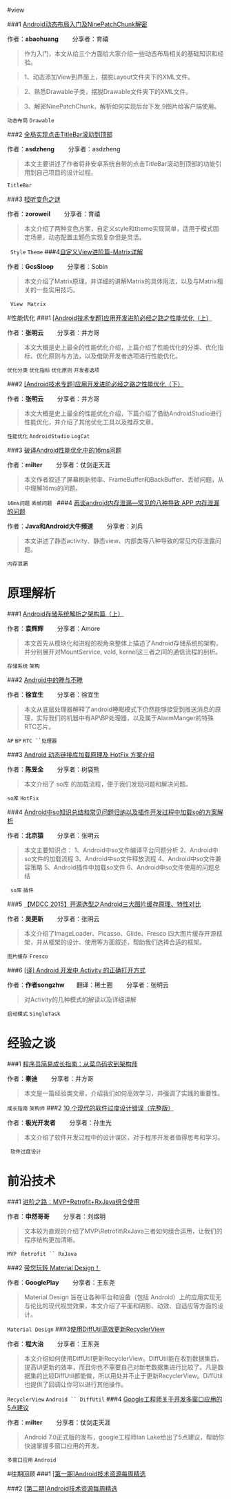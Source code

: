 #view

###1 [Android动态布局入门及NinePatchChunk解密](http://mp.weixin.qq.com/s?src=3&timestamp=1472257936&ver=1&signature=yqMXbcl6ZZweD*Yw6RUMqCsQbq4B21d0TsgRbHYlI5tUDVoojie3hxUtkF3dKAV4K4aaiziVP2XSX4BpTY3uDznLcxu8mSdMbd*2GYulDZxpVXfCaBGumy9HMok5jevaGoj7nHapMnmoHzZA47CZqsS6sj5EzjnPBOD*5MIYkQI=)

作者：**abaohuang** &emsp;&emsp;分享者：育禧

> 作为入门，本文从给三个方面给大家介绍一些动态布局相关的基础知识和经验。

>1、动态添加View到界面上，摆脱Layout文件夹下的XML文件。

>2、熟悉Drawable子类，摆脱Drawable文件夹下的XML文件。

>3、解密NinePatchChunk，解析如何实现后台下发.9图片给客户端使用。

` 动态布局 ` ` Drawable `


###2 [全局实现点击TitleBar滚动到顶部](http://www.jianshu.com/p/58f15150644d?utm_campaign=maleskine&utm_content=note&utm_medium=reader_share&utm_source=weixin&from=groupmessage&isappinstalled=0)

作者：**asdzheng** &emsp;&emsp;分享者：asdzheng

> 本文主要讲述了作者将非安卓系统自带的点击TitleBar滚动到顶部的功能引用到自己项目的设计过程。

`TitleBar `


###3 [轻听变色之谜](http://mp.weixin.qq.com/s?src=3&timestamp=1472262149&ver=1&signature=yqMXbcl6ZZweD*Yw6RUMqCsQbq4B21d0TsgRbHYlI5sXon51X1bdKPVeCsqDFJdu-uzP-1v8WUGCKi8kXzbKqNhaE3w3oJXW5cVDwOBKVR5Em0MCitFmKSduXqQN1NBbs8ae8qGKTbFZ4aNSO28MvZREakqL0KPGE5n1J6N-Y2I=)

作者：**zoroweil** &emsp;&emsp;分享者：育禧 

> 本文介绍了两种变色方案，自定义style和theme实现简单，适用于模式固定场景，动态配置主题色实现复杂但是灵活。

` Style` ` Theme `
###4[自定义View进阶篇-Matrix详解](http://blog.csdn.net/u013831257/article/details/52102081)

作者：**GcsSloop** &emsp;&emsp;分享者：Sobin

> 本文介绍了Matrix原理，并详细的讲解Matrix的具体用法，以及与Matrix相关的一些实用技巧。

` View` ` Matrix` 

#性能优化
###1 [[Android技术专题]应用开发进阶必经之路之性能优化（上）](http://mp.weixin.qq.com/s?src=3&timestamp=1472264640&ver=1&signature=wJWgCLHF4S27TcdvIpTjEzo7YIH1S55uxIO274Gu8QCoYNqr6VXobKa8yvb9ywJCkfOP9YhvKxes74RQTeVqCiFX2EfXzryNw0wh9jUFyvjp1-Z9zRb4jU5sKbf8RxfLEnYGZpE*WZWdP39AyiwialLLYoq5rWLxRaZMc6ipwu8=)

作者：**张明云** &emsp;&emsp;分享者：井方哥

> 本文大概是史上最全的性能优化介绍，上篇介绍了性能优化的分类、优化指标、优化原则与方法，以及借助开发者选项进行性能优化。

` 优化分类 ` ` 优化指标 ` ` 优化原则 ` ` 开发者选项 ` 

###2 [[Android技术专题]应用开发进阶必经之路之性能优化（下）](http://mp.weixin.qq.com/s?src=3&timestamp=1472264640&ver=1&signature=wJWgCLHF4S27TcdvIpTjEzo7YIH1S55uxIO274Gu8QCoYNqr6VXobKa8yvb9ywJCMiET-Pyde2QcM3eNaJAAXokpNjuIaPu*j-Kl8QYFDzJLl51j5Vp*mJztuCEAoMCUHzL8c-9EV0ib9YkSw0ttv2MCTpmn3AXsBPj5FeEU9f0=)

作者：**张明云** &emsp;&emsp;分享者：井方哥

> 本文大概是史上最全的性能优化介绍，下篇介绍了借助AndroidStudio进行性能优化，并介绍了其他优化工具以及推荐文章。

` 性能优化 ` ` AndroidStudio ` ` LogCat `

###3 [破译Android性能优化中的16ms问题](http://www.jianshu.com/p/a769a6028e51?utm_campaign=haruki&utm_content=note&utm_medium=reader_share&utm_source=weixin&from=groupmessage&isappinstalled=0)

作者：**milter** &emsp;&emsp;分享者：仗剑走天涯 

> 本文作者叙述了屏幕刷新频率、FrameBuffer和BackBuffer、丢帧问题，从中理解16ms的问题。

` 16ms问题 ` `丢帧问题 `
###4 [再谈android内存泄漏—常见的八种导致 APP 内存泄漏的问题](http://mp.weixin.qq.com/s?src=3&timestamp=1472261614&ver=1&signature=wBuHd3vJRQcPO*V*cm9SbvkUWpb0VqbVVnRV7RtQNeBfXX0f7mh0ZOi9sbYeQLD6HpycFiX7aOMTn1RQUpiPhOkzJJp6TXEMI3hjvcljL0tPrnh*1S7I5YhK3djyD*YrhNj6drvvQVAcMPGbA18mxmBQZEfIhxSbmBj1X1i9DCo=)

作者：**Java和Android大牛频道** &emsp;&emsp;分享者：刘兵 

> 本文讲述了静态activity、静态view、内部类等八种导致的常见内存泄露问题。

` 内存泄漏 ` `  `


# 原理解析
###1 [Android存储系统解析之架构篇（上）](http://mp.weixin.qq.com/s?src=3&timestamp=1472261553&ver=1&signature=XtrFZHDSugjrJd77R07HG6ETo2WxP*iqFgzTt-EOJ-N0Ju6cIckGUnC8hXG76Us6MPMsd0pYQMTl17FRiBfP12VTPczbvWOsNxf46yApecXP0xbyH4FFzd1Ebmg1U3ijZcfL6KXoFN94oa1Av4hlWU0rDISW5P6eIbqmN4WLDFA=)

作者：**袁辉辉** &emsp;&emsp;分享者：Amore

> 本文首先从模块化和进程的视角来整体上描述了Android存储系统的架构，并分别展开对MountService, vold, kernel这三者之间的通信流程的剖析。

` 存储系统 ` ` 架构 `

###2 [Android中的睡与不睡](http://mp.weixin.qq.com/s?src=3&timestamp=1472258731&ver=1&signature=1kehy2B7KvVrawDUyTFaC*aWBDzz1J1TKnH9N1HOsCjZtBh3NVkSdq*fuZUpDvbVYhWKpQi77UuYYX46fWlzwZlKy0Gp0EDBGzhFE7-y8Y9BqYVT9hOffXeYecJazMQHtn3pJvjgJXnq04ofgIYTnjc9F1JkMbAqWhA2yCF-KTE=)

作者：**徐宜生** &emsp;&emsp;分享者：徐宜生 

> 本文从底层处理器解释了android睡眠模式下仍然能够接受到推送消息的原理，实际我们的机器中有AP\BP处理器，以及属于AlarmManger的特殊RTC芯片。

` AP ` ` BP ` ` RTC ``处理器 `

###3 [Android 动态链接库加载原理及 HotFix 方案介绍](http://mp.weixin.qq.com/s?src=3&timestamp=1472260320&ver=1&signature=ijVkYCzzFwuuwlDsf4hfRll1X5DW7y4eM1GxWD4VlOOAcn4C1Sm3txNqebZG*CvWqxBMiCUkWaPslr7FfEpeEYDUdqKABx*4MnCqeOv9KYAByJgOB1xDyQ9MNt2e7S2PDuXWqC7vAbiI-BUfoAIl--pnnfU1oE4J9i0E7XXN5mU=)

作者：**陈昱全** &emsp;&emsp;分享者：树袋熊 

> 本文介绍了 so库 的加载流程，便于我们发现问题和解决问题。

 ` so库 ` ` HotFix `


###4 [Android中so知识总结和常见问题归纳以及插件开发过程中加载so的方案解析](http://note.youdao.com/noteshare?id=d936a12bfa84f4ff322a7a05c64f1ad4)

作者：**北京猿** &emsp;&emsp;分享者：张明云

> 本文主要知识点：
1、Android中so文件编译平台问题分析
2、Android中so文件的加载流程
3、Android中so文件释放流程
4、Android中so文件兼容策略
5、Android插件中加载so文件
6、Android中so文件使用的问题总结

` so库` ` 插件 `

###5 [【MDCC 2015】开源选型之Android三大图片缓存原理、特性对比](http://m.csdn.net/article/2015-10-21/2825984?from=groupmessage&isappinstalled=0)

作者：**吴更新** &emsp;&emsp;分享者：张明云

> 本文介绍了ImageLoader、Picasso、Glide、Fresco 四大图片缓存开源框架，并从框架的设计、使用等方面叙述，帮助我们选择合适的框架。

` 图片缓存 ` ` Fresco `

###6 [[译] Android 开发中 Activity 的正确打开方式](http://mp.weixin.qq.com/s?src=3&timestamp=1472263081&ver=1&signature=zHcdLvG8KP86LtDJMW3N8oYhs4t2h4G1kfhLGGzb60XG7OYnMWxPfRkdt345KeMyACEd6hPgZRfh20D4rNXCuN5uMSM0dNaWuRlaeDnL6vc1-H5kSL31U*w3MowhVPLctYM25fTSt5GlT4OHSPkPJrgrXVuOkS1Gra-aVIFbx2g=)

作者：**作者songzhw**&emsp;&emsp;翻译：稀土圈  &emsp;&emsp;分享者：张明云 

> 对Activity的几种模式的解读以及详细讲解

` 启动模式 ` ` SingleTask `

# 经验之谈
###1 [程序员简易成长指南：从菜鸟码农到架构师](http://mp.weixin.qq.com/s?src=3&timestamp=1472262206&ver=1&signature=wz0C0rOE4hyEHQTWtOplUTyZH1CHKoIewuP9cgQC2EFORYb1uNoGIQQ5RsLwlj3TLiQqlRM8HghMpFhnjGoCPiRf8J2OlzKU*iZSA3ScUFpPB0slugpk2yyD5Gzvuto1tqM07ys3uZ4P2EOTq1q662zmenAXLjruMf9m7Peq-Sc=)

作者：**秦迪** &emsp;&emsp;分享者：井方哥

> 本文是一篇经验类文章，介绍我们如何高效学习，并强调了实践的重要性。

` 成长指南 ` ` 架构师 `
###2 [10 个现代的软件过度设计错误（完整版）](http://mp.weixin.qq.com/s?src=3&timestamp=1472258012&ver=1&signature=velxujRwcJHfwqE9JsO*98y019aHHTLna2XPQCaBG2Eo4dIoxkoV0104ndgQEQe5OzDqLOunmq7UY*-c*YYjCV*CSusJ0TPYe4cj3rFoILXFDiqtLww2xzVDpNfzaQkH*zutOzWAA5pXCeDYnbm4rU4GhMx*QnA9-W56S1GmrQ4=)

作者：**极光开发者** &emsp;&emsp;分享者：孙生光

> 本文介绍了软件开发过程中的设计误区，对于程序开发者值得思考和学习。

` 软件过度设计`


# 前沿技术
###1 [进阶之路：MVP+Retrofit+RxJava组合使用](http://mp.weixin.qq.com/s?src=3&timestamp=1472259335&ver=1&signature=zR52bjDsQCSKP-ewe*PItW3c-OROqQEAAbeZ79d*dkJlZ0VRKKZYTDMV5kH-ooSGtBwsN00Go2XC2nGZiOr7v7mEBbeVpb-L*FGVFGahVKdB8REPNQce*YT1jH1MHcp29a0UJqpJGiJUltG8DKwBtS-2eEkNCJZSqaDoChlK*hs=)

作者：**申然哥哥** &emsp;&emsp;分享者：刘煜明 

> 文本较为直观的介绍了MVP\Retrofit\RxJava三者如何组合运用，让我们的程序结构更加清晰。

` MVP  ` ` Retrofit `` RxJava `


###2 [带您玩转 Material Design！](http://mp.weixin.qq.com/s?src=3&timestamp=1472264489&ver=1&signature=2B3Ge09IdlxkRsHPWyyYM20C4bxcDexfAf0K4zhJz0EqTYV5TCz7wN90BLBNnUcbFmsh2Qx0u3GCImw1zXNBDxwFgJnghP-NIGfIjIADKbn3g*KJ2i7xnzY1Kgerg8WCpnE6bvNX2I28byRX9bytbtVC1Yr2JwB61B3x1Z2eI14=)

作者：**GooglePlay** &emsp;&emsp;分享者：王东尧

> Material Design 旨在让各种平台和设备（包括 Android）上的应用实现无与伦比的现代视觉效果，本文介绍了平面和阴影、动效、自适应等方面的设计。

` Material Design ` 
###3[使用DiffUtil高效更新RecyclerView](http://blog.chengdazhi.com/index.php/231?from=groupmessage&isappinstalled=0)

作者：**程大治** &emsp;&emsp;分享者：王东尧

> 本文介绍如何使用DiffUtil更新RecyclerView。DiffUtil能在收到数据集后，提高UI更新的效率，而且你也不需要自己对新老数据集进行比较了。凡是数据集的比较DiffUtil都能做，所以用处并不止于更新RecyclerView。DiffUtil也提供了回调让你可以进行其他操作。

` RecyclerView ` ` Android `` DiffUtil `
###4 [Google工程师关于开发多窗口应用的5点建议](http://www.jianshu.com/p/e4d2a0d6bcd8?utm_campaign=haruki&utm_content=note&utm_medium=reader_share&utm_source=weixin&from=groupmessage&isappinstalled=0)

作者：**milter** &emsp;&emsp;分享者：仗剑走天涯 

> Android 7.0正式版的发布，google工程师Ian Lake给出了5点建议，帮助你快速掌握多窗口应用的开发。

` 多窗口应用 ` ` Android `

#往期回顾
###1 [[第一期]Android技术资源每周精选](https://github.com/OpenDevTeam/OpenBox/blob/master/weekly/2016/08/%5B%E7%AC%AC%E4%B8%80%E6%9C%9F%5DAndroid%E6%8A%80%E6%9C%AF%E8%B5%84%E6%BA%90%E7%B2%BE%E9%80%89_%E4%BA%95%E6%96%B9%E5%93%A5.md)

###2 [[第二期]Android技术资源每周精选](https://github.com/OpenDevTeam/OpenBox/blob/master/weekly/2016/08/%5B%E7%AC%AC%E4%BA%8C%E6%9C%9F%5DAndroid%E6%8A%80%E6%9C%AF%E8%B5%84%E6%BA%90%E7%B2%BE%E9%80%89.md)


